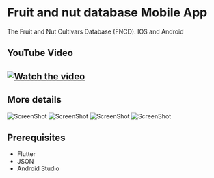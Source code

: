 # Fruit and nut database Mobile App
The Fruit and Nut Cultivars Database (FNCD). IOS and Android

## YouTube Video

[![Watch the video](https://github.com/Viktoru/FruitandnutMobileApp/blob/master/lib/img/s1.png)](https://www.youtube.com/watch?v=4qgsRfIH6jw)
-
## More details
![ScreenShot](https://github.com/Viktoru/FruitandnutMobileApp/blob/master/lib/img/s1.png)
![ScreenShot](https://github.com/Viktoru/FruitandnutMobileApp/blob/master/lib/img/s2.png)
![ScreenShot](https://github.com/Viktoru/FruitandnutMobileApp/blob/master/lib/img/s3.png)
![ScreenShot](https://github.com/Viktoru/FruitandnutMobileApp/blob/master/lib/img/s4.png)

## Prerequisites

- Flutter
- JSON
- Android Studio
